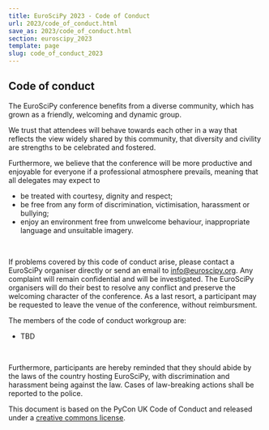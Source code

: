 ```yaml
---
title: EuroSciPy 2023 - Code of Conduct
url: 2023/code_of_conduct.html
save_as: 2023/code_of_conduct.html
section: euroscipy_2023
template: page
slug: code_of_conduct_2023
---
```


## Code of conduct

The EuroSciPy conference benefits from a diverse community, which has grown
as a friendly, welcoming and dynamic group.

We trust that attendees will behave towards each other in a way that
reflects the view widely shared by this community, that diversity and
civility are strengths to be celebrated and fostered.

Furthermore, we believe that the conference will be more productive and
enjoyable for everyone if a professional atmosphere prevails, meaning
that all delegates may expect to

- be treated with courtesy, dignity and respect;
- be free from any form of discrimination, victimisation, harassment or bullying;
- enjoy an environment free from unwelcome behaviour, inappropriate language and unsuitable imagery.

</br>

If problems covered by this code of conduct arise, please contact a
EuroSciPy organiser directly or send an email to [info@euroscipy.org](mailto:info@euroscipy.org).
Any complaint will remain confidential and will be investigated. The EuroSciPy
organisers will do their best to resolve any conflict and preserve the
welcoming character of the conference. As a last resort, a participant
may be requested to leave the venue of the conference, without
reimbursment.

The members of the code of conduct workgroup are:

- TBD

</br>

Furthermore, participants are hereby reminded that they should abide by
the laws of the country hosting EuroSciPy, with discrimination and
harassment being against the law. Cases of law-breaking actions shall be
reported to the police.

This document is based on the PyCon UK Code of Conduct and released under
a [creative commons license](http://creativecommons.org/licenses/by-nc-sa/3.0/).
